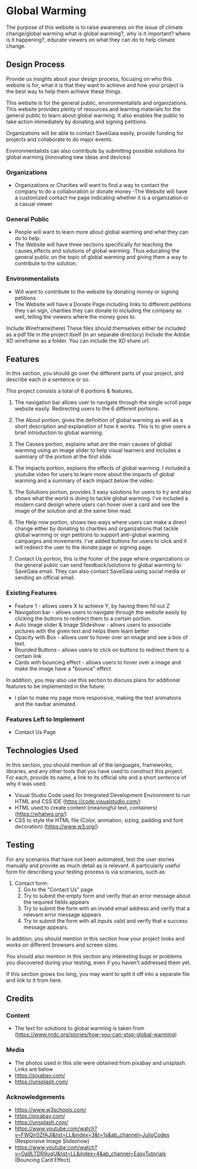 # Global Warming

The purpose of this website is to raise awareness on the issue of climate change/global warming what is global warming?, why is it important? where is it happening?, educate viewers on what they can do to help climate change.

## Design Process

Provide us insights about your design process, focusing on who this website is for, what it is that they want to achieve and how your project is the best way to help them achieve these things.

This website is for the general public, environmentalists and organizations. This website provides plenty of resources and learning materials for the general public to learn about global warming. It also enables the public to take action immediately by donating and signing petitions.

Organizations will be able to contact SaveGaia easily, provide funding for projects and collaborate to do major events.

Environmentalists can also contribute by submitting possible solutions for global warming (innovating new ideas and devices)

### Organizations
- Organizations or Charities will want to find a way to contact the company to do a collaboration or donate money
-The Website will have a customized contact me page indicating whether it is a organization or a casual viewer

### General Public
- People will want to learn more about global warming and what they can do to help.
- The Website will have three sections specifically for teaching the causes,effects and solutions of global warming. Thus educating the general public on the topic of global warming and giving them a way to contribute to the solution.

### Environmentalists
- Will want to contribute to the website by donating money or signing petitions
- The Website will have a Donate Page including links to different petitions they can sign, charities they can donate to including the company as well, telling the viewers where the money goes to.

Include Wireframe(here)
These files should themselves either be included as a pdf file in the project itself (in an separate directory)
Include the Adobe XD wireframe as a folder. You can include the XD share url. 

## Features

In this section, you should go over the different parts of your project, and describe each in a sentence or so.

This project consists a total of 6 portions & features.
1. The navigation bar allows user to navigate through the single scroll page website easily. Redirecting users to the 6 different portions.

2. The About portion, gives the definition of global warming as well as a short description and explanation of how it works. This is to give users a brief introduction to global warming.

3. The Causes portion, explains what are the main causes of global warming using an image slider to help visual learners and includes a summary of the portion at the first slide.

4. The Impacts portion, explains the effects of global warming. I included a youtube video for users to learn more about the impacts of global warming and a summary of each impact below the video.

5. The Solutions portion, provides 3 easy solutions for users to try and also shows what the world is doing to tackle global warming. I've included a modern card design where users can hover over a card and see the image of the solution and at the same time read.

6. The Help now portion, shows two ways where users can make a direct change either by donating to charities and organizations that tackle global warming or sign petitions to support anti-global warming campaigns and movements. I've added buttons for users to click and it will redirect the user to the donate page or signing page.

7. Contact Us portion, this is the footer of the page where organizations or the general public can send feedback/solutions to global warming to SaveGaia email. They can also contact SaveGaia using social media or sending an official email.

### Existing Features
- Feature 1 - allows users X to achieve Y, by having them fill out Z
- Navigation bar - allows users to navigate through the website easily by clicking the buttons to redirect them to a certain portion.
- Auto Image slider & Image Slideshow - allows users to associate pictures with the given text and helps them learn better
- Opacity with Box - allows user to hover over an image and see a box of text.
- Rounded Buttons - allows users to click on buttons to redirect them to a certain link
- Cards with bouncing effect - allows users to hover over a image and make the image have a "bounce" effect

In addition, you may also use this section to discuss plans for additional features to be implemented in the future:

- I plan to make my page more responsive, making the text animations and the navbar animated.
### Features Left to Implement
- Contact Us Page

## Technologies Used

In this section, you should mention all of the languages, frameworks, libraries, and any other tools that you have used to construct this project. For each, provide its name, a link to its official site and a short sentence of why it was used.

- Visual Studio Code used for Integrated Development Environment to run HTML and CSS IDE (https://code.visualstudio.com/)
- HTML used to create content (meaningful text, containers) (https://whatwg.org/)
- CSS to style the HTML file (Color, animation, sizing, padding and font decoration) (https://www.w3.org/)

## Testing

For any scenarios that have not been automated, test the user stories manually and provide as much detail as is relevant. A particularly useful form for describing your testing process is via scenarios, such as:

1. Contact form:
    1. Go to the "Contact Us" page
    2. Try to submit the empty form and verify that an error message about the required fields appears
    3. Try to submit the form with an invalid email address and verify that a relevant error message appears
    4. Try to submit the form with all inputs valid and verify that a success message appears.

In addition, you should mention in this section how your project looks and works on different browsers and screen sizes.

You should also mention in this section any interesting bugs or problems you discovered during your testing, even if you haven't addressed them yet.

If this section grows too long, you may want to split it off into a separate file and link to it from here.

## Credits

### Content
- The text for solutions to global warming is taken from (https://www.nrdc.org/stories/how-you-can-stop-global-warming)

### Media
- The photos used in this site were obtained from pixabay and unsplash. Links are below
- https://pixabay.com/
- https://unsplash.com/
### Acknowledgements
- https://www.w3schools.com/
- https://pixabay.com/
- https://unsplash.com/
- https://www.youtube.com/watch?v=FWQir0ZfAJI&list=LL&index=3&t=1s&ab_channel=JulioCodes (Responsive Image Slideshow)
- https://www.youtube.com/watch?v=Oa9LTDR9ugU&list=LL&index=4&ab_channel=EasyTutorials (Bouncing Card Effect)

